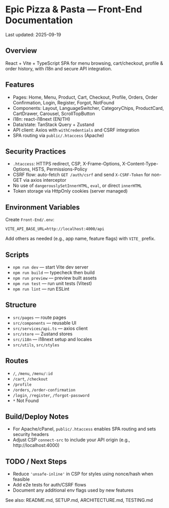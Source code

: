 # Epic Pizza & Pasta — Front-End Documentation

Last updated: 2025-09-19

## Overview
React + Vite + TypeScript SPA for menu browsing, cart/checkout, profile & order history, with i18n and secure API integration.

## Features
- Pages: Home, Menu, Product, Cart, Checkout, Profile, Orders, Order Confirmation, Login, Register, Forgot, NotFound
- Components: Layout, LanguageSwitcher, CategoryChips, ProductCard, CartDrawer, Carousel, ScrollTopButton
- i18n: react-i18next (EN/TH)
- Data/state: TanStack Query + Zustand
- API client: Axios with `withCredentials` and CSRF integration
- SPA routing via `public/.htaccess` (Apache)

## Security Practices
- `.htaccess`: HTTPS redirect, CSP, X-Frame-Options, X-Content-Type-Options, HSTS, Permissions-Policy
- CSRF flow: auto-fetch `GET /auth/csrf` and send `X-CSRF-Token` for non-GET via axios interceptor
- No use of `dangerouslySetInnerHTML`, `eval`, or direct `innerHTML`
- Token storage via HttpOnly cookies (server managed)

## Environment Variables
Create `Front-End/.env`:
```
VITE_API_BASE_URL=http://localhost:4000/api
```
Add others as needed (e.g., app name, feature flags) with `VITE_` prefix.

## Scripts
- `npm run dev` — start Vite dev server
- `npm run build` — typecheck then build
- `npm run preview` — preview built assets
- `npm run test` — run unit tests (Vitest)
- `npm run lint` — run ESLint

## Structure
- `src/pages` — route pages
- `src/components` — reusable UI
- `src/services/api.ts` — axios client
- `src/store` — Zustand stores
- `src/i18n` — i18next setup and locales
- `src/utils`, `src/styles`

## Routes
- `/`, `/menu`, `/menu/:id`
- `/cart`, `/checkout`
- `/profile`
- `/orders`, `/order-confirmation`
- `/login`, `/register`, `/forgot-password`
- `*` Not Found

## Build/Deploy Notes
- For Apache/cPanel, `public/.htaccess` enables SPA routing and sets security headers
- Adjust CSP `connect-src` to include your API origin (e.g., http://localhost:4000)

## TODO / Next Steps
- Reduce `'unsafe-inline'` in CSP for styles using nonce/hash when feasible
- Add e2e tests for auth/CSRF flows
- Document any additional env flags used by new features

See also: README.md, SETUP.md, ARCHITECTURE.md, TESTING.md
